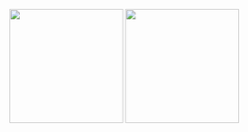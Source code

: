 <a href="/"><img height="200" align="center" src="https://github-readme-stats.vercel.app/api?username=Bayn-Web&bg_color=45,E76344,BB596D,904E95&theme=highcontrast"></img></a>
<a href="/"><img height="200" align="center" src="https://github-readme-stats.vercel.app/api/top-langs/?username=Bayn-Web&hide=css,html&layout=compact&card_width=400&bg_color=45,904E95,BB596D,E76344&theme=highcontrast"></img></a>
